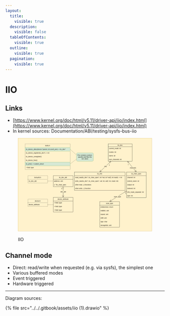 ```yaml
---
layout:
  title:
    visible: true
  description:
    visible: false
  tableOfContents:
    visible: true
  outline:
    visible: true
  pagination:
    visible: true
---
```


# IIO

## Links

* [https://www.kernel.org/doc/html/v5.11/driver-api/iio/index.html](https://www.kernel.org/doc/html/v5.11/driver-api/iio/index.html)
* In kernel sources: Documentation/ABI/testing/sysfs-bus-iio

<figure><img src="../../.gitbook/assets/iio.drawio (2).png" alt=""><figcaption><p>IIO</p></figcaption></figure>

## Channel mode

* Direct: read/write when requested (e.g. via sysfs), the simplest one
* Various buffered modes
* Event triggered
* Hardware triggered

***

Diagram sources:

{% file src="../../.gitbook/assets/iio (1).drawio" %}
